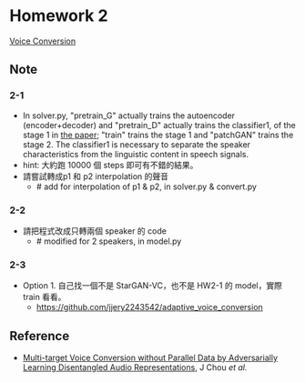 # Homework 2
[Voice Conversion]

## Note
### 2-1
* In solver.py, "pretrain_G" actually trains the autoencoder (encoder+decoder) and "pretrain_D" actually trains the classifier1, of the stage 1 in 
  [the paper](#Reference); "train" trains the stage 1 and "patchGAN" trains the stage 2. The classifier1 is necessary to separate the speaker characteristics from the linguistic content in speech signals.
* hint: 大約跑 10000 個 steps 即可有不錯的結果。
* 請嘗試轉成p1 和 p2 interpolation 的聲音
  * \# add for interpolation of p1 & p2, in solver.py & convert.py
### 2-2
* 請把程式改成只轉兩個 speaker 的 code
  * \# modified for 2 speakers, in model.py
### 2-3
* Option 1. 自己找一個不是 StarGAN-VC，也不是 HW2-1 的 model，實際 train 看看。
  * https://github.com/jjery2243542/adaptive_voice_conversion

## Reference
* [Multi-target Voice Conversion without Parallel Data by Adversarially Learning Disentangled Audio Representations][p1], J Chou *et al.*



[Voice Conversion]: https://docs.google.com/presentation/d/1lKdhQaYQO4elmXrEoi3d8SDb1TzwMNcOBr9_oMXvPKA
[p1]: https://arxiv.org/abs/1804.02812
